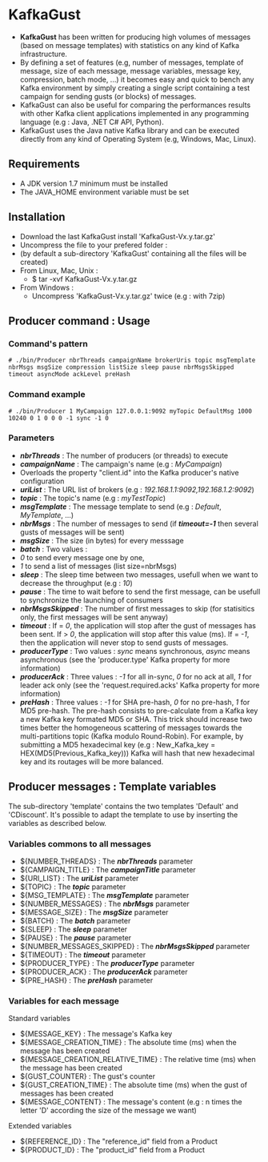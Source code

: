 # KafkaGust

* **KafkaGust** has been written for producing high volumes of messages (based on message templates) with statistics on any kind of Kafka infrastructure.
* By defining a set of features (e.g, number of messages, template of message, size of each message, message variables, message key, compression, batch mode, ...) it becomes easy and quick to bench any Kafka environment by simply creating a single script containing a test campaign for sending gusts (or blocks) of messages.
* KafkaGust can also be useful for comparing the performances results with other Kafka client applications implemented in any programming language (e.g : Java, .NET C# API, Python).
* KafkaGust uses the Java native Kafka library and can be executed directly from any kind of Operating System (e.g, Windows, Mac, Linux).

## Requirements
* A JDK version 1.7 minimum must be installed
* The JAVA_HOME environment variable must be set

## Installation
* Download the last KafkaGust install 'KafkaGust-Vx.y.tar.gz'
* Uncompress the file to your prefered folder :
 * (by default a sub-directory 'KafkaGust' containing all the files will be created)
  * From Linux, Mac, Unix :
    * $ tar -xvf KafkaGust-Vx.y.tar.gz
  * From Windows :
    * Uncompress 'KafkaGust-Vx.y.tar.gz' twice (e.g : with 7zip)

## Producer command : Usage
### Command's pattern
```
# ./bin/Producer nbrThreads campaignName brokerUris topic msgTemplate nbrMsgs msgSize compression listSize sleep pause nbrMsgsSkipped timeout asyncMode ackLevel preHash
```
### Command example
```
# ./bin/Producer 1 MyCampaign 127.0.0.1:9092 myTopic DefaultMsg 1000 10240 0 1 0 0 0 -1 sync -1 0
```

### Parameters
* ***nbrThreads*** : The number of producers (or threads) to execute
* ***campaignName*** : The campaign's name (e.g : *MyCampaign*)
 * Overloads the property "client.id" into the Kafka producer's native configuration
* ***uriList*** : The URL list of brokers (e.g : *192.168.1.1:9092,192.168.1.2:9092*)
* ***topic*** : The topic's name (e.g : *myTestTopic*)
* ***msgTemplate*** : The message template to send (e.g : *Default*, *MyTemplate*, ...)
* ***nbrMsgs*** : The number of messages to send (if ***timeout=-1*** then several gusts of messages will be sent)
* ***msgSize*** : The size (in bytes) for every messsage
* ***batch*** : Two values :
 * *0* to send every message one by one,
 * *1* to send a list of messages (list size=nbrMsgs)
* ***sleep*** : The sleep time between two messages, usefull when we want to decrease the throughput (e.g : *10*)
* ***pause*** : The time to wait before to send the first message, can be usefull to synchronize the launching of consumers
* ***nbrMsgsSkipped*** : The number of first messages to skip (for statisitics only, the first messages will be sent anyway)
* ***timeout*** : If = *0*, the application will stop after the gust of messages has been sent. If > *0*, the application will stop after this value (ms). If = *-1*, then the application will never stop to send gusts of messages.
* ***producerType*** : Two values : *sync* means synchronous, *async* means asynchronous (see the 'producer.type' Kafka property for more information)
* ***producerAck*** : Three values : *-1* for all in-sync, *0* for no ack at all, *1* for leader ack only (see the 'request.required.acks' Kafka property for more information)
* ***preHash*** : Three values : *-1* for SHA pre-hash, *0* for no pre-hash, *1* for MD5 pre-hash.
The pre-hash consists to pre-calculate from a Kafka key a new Kafka key formated MD5 or SHA.
This trick should increase two times better the homogeneous scattering of messages towards the multi-partitions topic (Kafka modulo Round-Robin).
For example, by submitting a MD5 hexadecimal key (e.g : New_Kafka_key = HEX(MD5(Previous_Kafka_key)))
Kafka will hash that new hexadecimal key and its routages will be more balanced.

## Producer messages : Template variables
The sub-directory 'template' contains the two templates 'Default' and 'CDiscount'.
It's possible to adapt the template to use by inserting the variables as described below.

### Variables commons to all messages
* ${NUMBER_THREADS} : The ***nbrThreads*** parameter
* ${CAMPAIGN_TITLE} : The ***campaignTitle*** parameter
* ${URI_LIST} : The ***uriList*** parameter
* ${TOPIC} : The ***topic*** parameter
* ${MSG_TEMPLATE} : The ***msgTemplate*** parameter
* ${NUMBER_MESSAGES} : The ***nbrMsgs*** parameter
* ${MESSAGE_SIZE} : The ***msgSize*** parameter
* ${BATCH} : The ***batch*** parameter
* ${SLEEP} : The ***sleep*** parameter
* ${PAUSE} : The ***pause*** parameter
* ${NUMBER_MESSAGES_SKIPPED} : The ***nbrMsgsSkipped*** parameter
* ${TIMEOUT} : The ***timeout*** parameter
* ${PRODUCER_TYPE} : The ***producerType*** parameter
* ${PRODUCER_ACK} : The ***producerAck*** parameter
* ${PRE_HASH} : The ***preHash*** parameter

### Variables for each message
Standard variables
* ${MESSAGE_KEY} : The message's Kafka key
* ${MESSAGE_CREATION_TIME} : The absolute time (ms) when the message has been created
* ${MESSAGE_CREATION_RELATIVE_TIME} : The relative time (ms) when the message has been created
* ${GUST_COUNTER} : The gust's counter
* ${GUST_CREATION_TIME} : The absolute time (ms) when the gust of messages has been created
* ${MESSAGE_CONTENT} : The message's content (e.g : n times the letter 'D' according the size of the message we want)

Extended variables
* ${REFERENCE_ID} : The "reference_id" field from a Product
* ${PRODUCT_ID} : The "product_id" field from a Product
